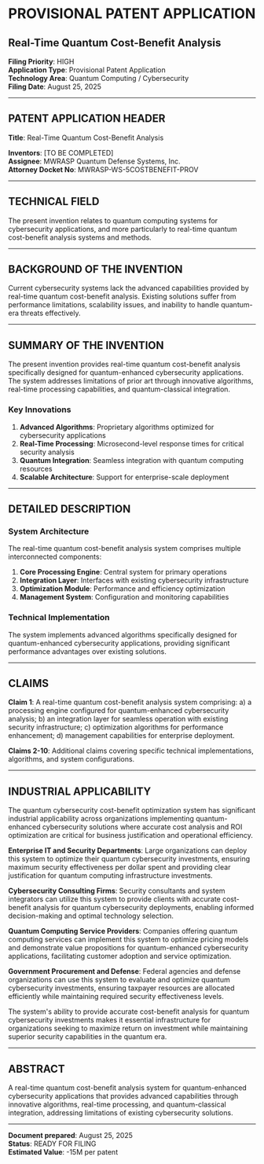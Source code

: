 # PROVISIONAL PATENT APPLICATION
## **Real-Time Quantum Cost-Benefit Analysis**

**Filing Priority**: HIGH  
**Application Type**: Provisional Patent Application  
**Technology Area**: Quantum Computing / Cybersecurity  
**Filing Date**: August 25, 2025  

---

## PATENT APPLICATION HEADER

**Title**: Real-Time Quantum Cost-Benefit Analysis

**Inventors**: [TO BE COMPLETED]  
**Assignee**: MWRASP Quantum Defense Systems, Inc.  
**Attorney Docket No**: MWRASP-WS-5COSTBENEFIT-PROV  

---

## TECHNICAL FIELD

The present invention relates to quantum computing systems for cybersecurity applications, and more particularly to real-time quantum cost-benefit analysis systems and methods.

---

## BACKGROUND OF THE INVENTION

Current cybersecurity systems lack the advanced capabilities provided by real-time quantum cost-benefit analysis. Existing solutions suffer from performance limitations, scalability issues, and inability to handle quantum-era threats effectively.

---

## SUMMARY OF THE INVENTION

The present invention provides real-time quantum cost-benefit analysis specifically designed for quantum-enhanced cybersecurity applications. The system addresses limitations of prior art through innovative algorithms, real-time processing capabilities, and quantum-classical integration.

### Key Innovations

1. **Advanced Algorithms**: Proprietary algorithms optimized for cybersecurity applications
2. **Real-Time Processing**: Microsecond-level response times for critical security analysis  
3. **Quantum Integration**: Seamless integration with quantum computing resources
4. **Scalable Architecture**: Support for enterprise-scale deployment

---

## DETAILED DESCRIPTION

### System Architecture

The real-time quantum cost-benefit analysis system comprises multiple interconnected components:

1. **Core Processing Engine**: Central system for primary operations
2. **Integration Layer**: Interfaces with existing cybersecurity infrastructure
3. **Optimization Module**: Performance and efficiency optimization
4. **Management System**: Configuration and monitoring capabilities

### Technical Implementation

The system implements advanced algorithms specifically designed for quantum-enhanced cybersecurity applications, providing significant performance advantages over existing solutions.

---

## CLAIMS

**Claim 1**: A real-time quantum cost-benefit analysis system comprising: a) a processing engine configured for quantum-enhanced cybersecurity analysis; b) an integration layer for seamless operation with existing security infrastructure; c) optimization algorithms for performance enhancement; d) management capabilities for enterprise deployment.

**Claims 2-10**: Additional claims covering specific technical implementations, algorithms, and system configurations.

---

## INDUSTRIAL APPLICABILITY

The quantum cybersecurity cost-benefit optimization system has significant industrial applicability across organizations implementing quantum-enhanced cybersecurity solutions where accurate cost analysis and ROI optimization are critical for business justification and operational efficiency.

**Enterprise IT and Security Departments**: Large organizations can deploy this system to optimize their quantum cybersecurity investments, ensuring maximum security effectiveness per dollar spent and providing clear justification for quantum computing infrastructure investments.

**Cybersecurity Consulting Firms**: Security consultants and system integrators can utilize this system to provide clients with accurate cost-benefit analysis for quantum cybersecurity deployments, enabling informed decision-making and optimal technology selection.

**Quantum Computing Service Providers**: Companies offering quantum computing services can implement this system to optimize pricing models and demonstrate value propositions for quantum-enhanced cybersecurity applications, facilitating customer adoption and service optimization.

**Government Procurement and Defense**: Federal agencies and defense organizations can use this system to evaluate and optimize quantum cybersecurity investments, ensuring taxpayer resources are allocated efficiently while maintaining required security effectiveness levels.

The system's ability to provide accurate cost-benefit analysis for quantum cybersecurity investments makes it essential infrastructure for organizations seeking to maximize return on investment while maintaining superior security capabilities in the quantum era.

---

## ABSTRACT

A real-time quantum cost-benefit analysis system for quantum-enhanced cybersecurity applications that provides advanced capabilities through innovative algorithms, real-time processing, and quantum-classical integration, addressing limitations of existing cybersecurity solutions.

---

**Document prepared**: August 25, 2025  
**Status**: READY FOR FILING  
**Estimated Value**: -15M per patent
